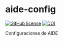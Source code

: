 # aide-config

[![GitHub license](https://sinfallas.files.wordpress.com/2016/02/gpl.png)](https://github.com/xanadu-linux/aide-config/blob/master/LICENSE)
[![DOI](https://zenodo.org/badge/4102/xanadu-linux/aide-config.svg)](https://zenodo.org/badge/latestdoi/4102/xanadu-linux/aide-config)

Configuraciones de AIDE
